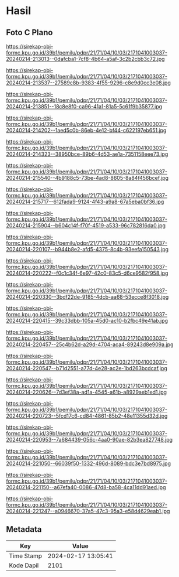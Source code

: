 # Hasil

## Foto C Plano

https://sirekap-obj-formc.kpu.go.id/39b1/pemilu/pdpr/21/71/04/10/03/2171041003037-20240214-213013--0dafcba1-7cf8-4b64-a5af-3c2b2cbb3c72.jpg

https://sirekap-obj-formc.kpu.go.id/39b1/pemilu/pdpr/21/71/04/10/03/2171041003037-20240214-213537--27589c8b-9383-4f55-9296-c8e9d0cc3e08.jpg

https://sirekap-obj-formc.kpu.go.id/39b1/pemilu/pdpr/21/71/04/10/03/2171041003037-20240214-213851--18c8e8f0-ca96-41a1-81a5-5c61f9b35877.jpg

https://sirekap-obj-formc.kpu.go.id/39b1/pemilu/pdpr/21/71/04/10/03/2171041003037-20240214-214202--1aed5c0b-86eb-4e12-bf44-c622197eb651.jpg

https://sirekap-obj-formc.kpu.go.id/39b1/pemilu/pdpr/21/71/04/10/03/2171041003037-20240214-214323--38950bce-89b6-4d53-ae1a-7351158eee73.jpg

https://sirekap-obj-formc.kpu.go.id/39b1/pemilu/pdpr/21/71/04/10/03/2171041003037-20240214-215540--4b9188c5-73be-4ad8-8605-8a84f456bcef.jpg

https://sirekap-obj-formc.kpu.go.id/39b1/pemilu/pdpr/21/71/04/10/03/2171041003037-20240214-215717--612fada9-9124-4f43-a9a8-67a5eba0bf36.jpg

https://sirekap-obj-formc.kpu.go.id/39b1/pemilu/pdpr/21/71/04/10/03/2171041003037-20240214-215904--b604c14f-f70f-4519-a533-96c782816da0.jpg

https://sirekap-obj-formc.kpu.go.id/39b1/pemilu/pdpr/21/71/04/10/03/2171041003037-20240214-220107--b944b8e2-afd5-4375-8c4b-93eefa150543.jpg

https://sirekap-obj-formc.kpu.go.id/39b1/pemilu/pdpr/21/71/04/10/03/2171041003037-20240214-220222--f0c1c34f-6e97-42c0-83c5-d6ce9582f958.jpg

https://sirekap-obj-formc.kpu.go.id/39b1/pemilu/pdpr/21/71/04/10/03/2171041003037-20240214-220330--3bdf22de-9185-4dcb-aa68-53ecce8f3018.jpg

https://sirekap-obj-formc.kpu.go.id/39b1/pemilu/pdpr/21/71/04/10/03/2171041003037-20240214-220415--39c33dbb-105a-45d0-ac10-b2fbc49e41ab.jpg

https://sirekap-obj-formc.kpu.go.id/39b1/pemilu/pdpr/21/71/04/10/03/2171041003037-20240214-220457--25c4b62d-a29d-4704-aca4-89243d8e909a.jpg

https://sirekap-obj-formc.kpu.go.id/39b1/pemilu/pdpr/21/71/04/10/03/2171041003037-20240214-220547--b71d2551-a77d-4e28-ac2e-1bd263bcdcaf.jpg

https://sirekap-obj-formc.kpu.go.id/39b1/pemilu/pdpr/21/71/04/10/03/2171041003037-20240214-220626--7d3ef38a-ad1a-4545-a61b-a8929aeb1ed1.jpg

https://sirekap-obj-formc.kpu.go.id/39b1/pemilu/pdpr/21/71/04/10/03/2171041003037-20240214-220723--5fcd17c6-cd84-4861-85b2-48e11355d32d.jpg

https://sirekap-obj-formc.kpu.go.id/39b1/pemilu/pdpr/21/71/04/10/03/2171041003037-20240214-220953--7a684439-056c-4aa0-90ae-82b3ea827748.jpg

https://sirekap-obj-formc.kpu.go.id/39b1/pemilu/pdpr/21/71/04/10/03/2171041003037-20240214-221050--66039f50-1332-496d-8089-bdc3e7bd8975.jpg

https://sirekap-obj-formc.kpu.go.id/39b1/pemilu/pdpr/21/71/04/10/03/2171041003037-20240214-221150--a67efa40-0086-47d8-ba58-4ca11dd91aed.jpg

https://sirekap-obj-formc.kpu.go.id/39b1/pemilu/pdpr/21/71/04/10/03/2171041003037-20240214-221247--a0946670-37a5-47c3-95a3-e58d4629eab1.jpg


## Metadata

| Key        | Value               |
| ---------- | ------------------- |
| Time Stamp | 2024-02-17 13:05:41 |
| Kode Dapil | 2101                |




